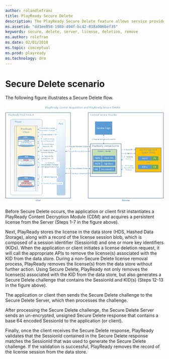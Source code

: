 ```yaml
---
author: rolandlefranc
title: PlayReady Secure Delete
description: The PlayReady Secure Delete feature allows service providers to receive secure acknowledgement when a persistent license is deleted by the app on the Client.
ms.assetid: "dd1ee858-198b-494f-bc42-038a906bef35"
keywords: secure, delete, server, license, deletion, remove
ms.author: rolefran
ms.date: 02/01/2018
ms.topic: conceptual
ms.prod: playready
ms.technology: drm
---
```



# Secure Delete scenario

The following figure illustrates a Secure Delete flow.

![secure delete](../images/playready_secure_delete.jpg)

Before Secure Delete occurs, the application or client first instantiates a PlayReady Content Decryption Module (CDM) and acquires a persistent license from the Server (Steps 1-7 in the figure above).

Next, PlayReady stores the license in the data store (HDS, Hashed Data Storage), along with a record of the license session blob, which is composed of a session identifier (SessionId) and one or more key identifiers (KIDs). When the application or client initiates a license deletion request, it will call the appropriate APIs to remove the license(s) associated with the KID from the data store. During a non-Secure Delete license removal process, PlayReady removes the license(s) from the data store without further action. Using Secure Delete, PlayReady not only removes the license(s) associated with the KID from the data store, but also generates a Secure Delete challenge that contains the SessionId and KID(s) (Steps 12-13 in the figure above).

The application or client then sends the Secure Delete challenge to the Secure Delete Server, which then processes the challenge.

After processing the Secure Delete challenge, the Secure Delete Server sends an un-encrypted, unsigned Secure Delete response that contains a base 64 encoded SessionId to the application (or client).

Finally, once the client receives the Secure Delete response, PlayReady validates that the SessionId contained in the Secure Delete response matches the SessionId that was used to generate the Secure Delete challenge. If the validation is successful, PlayReady removes the record of the license session from the data store.

